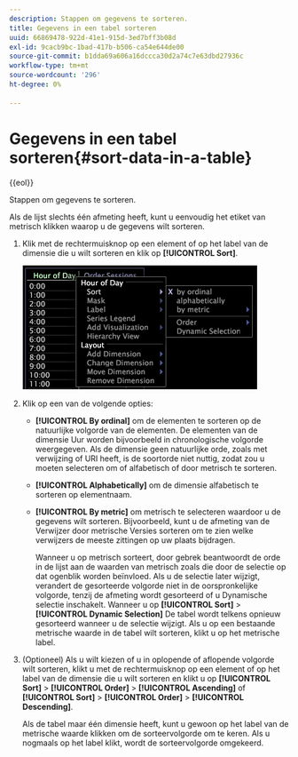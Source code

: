 ```yaml
---
description: Stappen om gegevens te sorteren.
title: Gegevens in een tabel sorteren
uuid: 66869478-922d-41e1-915d-3ed7bff3b08d
exl-id: 9cacb9bc-1bad-417b-b506-ca54e644de00
source-git-commit: b1dda69a606a16dccca30d2a74c7e63dbd27936c
workflow-type: tm+mt
source-wordcount: '296'
ht-degree: 0%

---
```


# Gegevens in een tabel sorteren{#sort-data-in-a-table}

{{eol}}

Stappen om gegevens te sorteren.

Als de lijst slechts één afmeting heeft, kunt u eenvoudig het etiket van metrisch klikken waarop u de gegevens wilt sorteren.

1. Klik met de rechtermuisknop op een element of op het label van de dimensie die u wilt sorteren en klik op **[!UICONTROL Sort]**.

   ![](assets/mnu_Table_Sort.png)

1. Klik op een van de volgende opties:

   * **[!UICONTROL By ordinal]** om de elementen te sorteren op de natuurlijke volgorde van de elementen. De elementen van de dimensie Uur worden bijvoorbeeld in chronologische volgorde weergegeven. Als de dimensie geen natuurlijke orde, zoals met verwijzing of URI heeft, is de soortorde niet nuttig, zodat zou u moeten selecteren om of alfabetisch of door metrisch te sorteren.
   * **[!UICONTROL Alphabetically]** om de dimensie alfabetisch te sorteren op elementnaam.
   * **[!UICONTROL By metric]** om metrisch te selecteren waardoor u de gegevens wilt sorteren. Bijvoorbeeld, kunt u de afmeting van de Verwijzer door metrische Versies sorteren om te zien welke verwijzers de meeste zittingen op uw plaats bijdragen.

      Wanneer u op metrisch sorteert, door gebrek beantwoordt de orde in de lijst aan de waarden van metrisch zoals die door de selectie op dat ogenblik worden beïnvloed. Als u de selectie later wijzigt, verandert de gesorteerde volgorde niet in de oorspronkelijke volgorde, tenzij de afmeting wordt gesorteerd of u Dynamische selectie inschakelt. Wanneer u op **[!UICONTROL Sort]** > **[!UICONTROL Dynamic Selection]** De tabel wordt telkens opnieuw gesorteerd wanneer u de selectie wijzigt.
   Als u op een bestaande metrische waarde in de tabel wilt sorteren, klikt u op het metrische label.

1. (Optioneel) Als u wilt kiezen of u in oplopende of aflopende volgorde wilt sorteren, klikt u met de rechtermuisknop op een element of op het label van de dimensie die u wilt sorteren en klikt u op **[!UICONTROL Sort]** > **[!UICONTROL Order]** > **[!UICONTROL Ascending]** of **[!UICONTROL Sort]** > **[!UICONTROL Order]** > **[!UICONTROL Descending]**.

   Als de tabel maar één dimensie heeft, kunt u gewoon op het label van de metrische waarde klikken om de sorteervolgorde om te keren. Als u nogmaals op het label klikt, wordt de sorteervolgorde omgekeerd.
